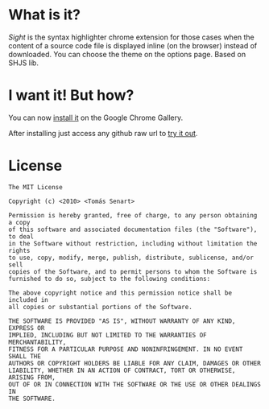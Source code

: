 What is it?
===========
*Sight* is the syntax highlighter chrome extension for those cases when the content of a source code file is displayed inline (on the browser) instead of downloaded.
You can choose the theme on the options page.
Based on SHJS lib.

I want it! But how?
===================
You can now [install it](http://chrome.google.com/extensions/detail/epmaefhielclhlnmjofcdapbeepkmggh) on the Google Chrome Gallery.

After installing just access any github raw url to [try it out](http://github.com/tsenart/sight/raw/master/js/inject.js).

License
=======
    The MIT License

    Copyright (c) <2010> <Tomás Senart>

    Permission is hereby granted, free of charge, to any person obtaining a copy
    of this software and associated documentation files (the "Software"), to deal
    in the Software without restriction, including without limitation the rights
    to use, copy, modify, merge, publish, distribute, sublicense, and/or sell
    copies of the Software, and to permit persons to whom the Software is
    furnished to do so, subject to the following conditions:

    The above copyright notice and this permission notice shall be included in
    all copies or substantial portions of the Software.

    THE SOFTWARE IS PROVIDED "AS IS", WITHOUT WARRANTY OF ANY KIND, EXPRESS OR
    IMPLIED, INCLUDING BUT NOT LIMITED TO THE WARRANTIES OF MERCHANTABILITY,
    FITNESS FOR A PARTICULAR PURPOSE AND NONINFRINGEMENT. IN NO EVENT SHALL THE
    AUTHORS OR COPYRIGHT HOLDERS BE LIABLE FOR ANY CLAIM, DAMAGES OR OTHER
    LIABILITY, WHETHER IN AN ACTION OF CONTRACT, TORT OR OTHERWISE, ARISING FROM,
    OUT OF OR IN CONNECTION WITH THE SOFTWARE OR THE USE OR OTHER DEALINGS IN
    THE SOFTWARE.